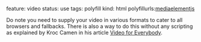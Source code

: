 feature: video
status: use
tags: polyfill
kind: html
polyfillurls:[mediaelementjs](http://mediaelementjs.com/)

Do note you need to supply your video in various formats to cater to all browsers and fallbacks. There is also a way to do this without any scripting as explained by Kroc Camen in his article [Video for Everybody](http://camendesign.com/code/video_for_everybody).
